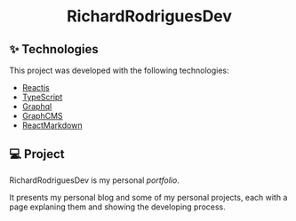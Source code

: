 <h1 align="center">RichardRodriguesDev</h1>

## ✨ Technologies

This project was developed with the following technologies:

- [Reactjs](https://reactjs.org/)
- [TypeScript](https://www.typescriptlang.org/)
- [Graphql](https://graphql.org/)
- [GraphCMS](https://graphcms.com/)
- [ReactMarkdown](https://github.com/remarkjs/react-markdown)

## 💻 Project

RichardRodriguesDev is my personal _portfolio_.

It presents my personal blog and some of my personal projects, each with a page explaning them and showing the developing process.
